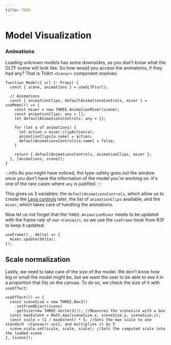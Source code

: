 ```yaml
---
title: TODO
---
```


# Model Visualization

### Animations

Loading unknown models has some downsides, as you don't know what the GLTF scene will look like. So how would you access the animations, if they had any? That is TriArt `<Scene/>` component resolves:

```tsx title="src/components/Scene.tsx"
function Model({ url }: Props) {
  const { scene, animations } = useGLTF(url);

  // Animations
  const { animationClips, defaultAnimationsControls, mixer } = useMemo(() => {
    const mixer = new THREE.AnimationMixer(scene);
    const animationClips: any = [];
    let defaultAnimationsControls: any = {};

    for (let a of animations) {
      let action = mixer.clipAction(a);
      animationClips[a.name] = action;
      defaultAnimationsControls[a.name] = false;
    }

    return { defaultAnimationsControls, animationClips, mixer };
  }, [animations, scene]);
}
```

:::info
As you might have noticed, the type-safety goes out the window once you don't have the information of the model you're working on. It's one of the rare cases where `any` is justified.
:::

This gives us 3 variables: the `defaultAnimationsControls`, which allow us to create the [Leva controls](/docs/common-libraries#leva-controls) later, the list of `animationClips` available, and the `mixer`, which takes care of handling the animations.

Now let us not forget that the `THREE.AnimationMixer` needs to be updated with the frame rate of our `<Canvas/>`, so we use the `useFrame` hook from R3F to keep it updated:

```tsx
useFrame((_, delta) => {
  mixer.update(delta);
});
```

## Scale normalization

Lastly, we need to take care of the size of the model. We don't know how big or small the model might be, but we want the user to be able to see it in a proportion that fits on the canvas. To do so, we check the size of it with `useEffect`:

```tsx
useEffect(() => {
  const sceneSize = new THREE.Box3()
    .setFromObject(scene)
    .getSize(new THREE.Vector3()); //Measures the scenesice with a box
  const maxExtent = Math.max(sceneSize.x, sceneSize.y, sceneSize.z);
  const scale = (1 / maxExtent) * 5; //Sets the max scale to one standard `<Canvas/> unit, and multiplies it by 5
  scene.scale.set(scale, scale, scale); //Sets the computed scale into the loaded scene
}, [scene]);
```
